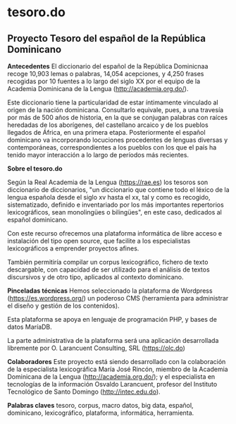 # tesoro.do
## Proyecto Tesoro del español de la República Dominicano

**Antecedentes**
El diccionario del español de la República Dominicnaa recoge 10,903 lemas o palabras, 14,054 acepciones, y 4,250 frases recogidas por 10 fuentes a lo largo del siglo XX por el equipo de la Academia Dominicana de la Lengua (http://academia.org.do/).

Este diccionario tiene la particularidad de estar íntimamente vinculado al origen de la nación dominicana. Consultarlo equivale, pues, a una travesía por más de 500 años de historia, en la que se conjugan palabras con raíces heredadas de los aborígenes, del castellano arcaico y de los pueblos llegados de África, en una primera etapa. Posteriormente el español dominicano va incorporando locuciones procedentes de lenguas diversas y contemporáneas, correspondientes a los pueblos con los que el país ha tenido mayor interacción a lo largo de períodos más recientes.

**Sobre el tesoro.do**

Según la Real Academia de la Lengua (https://rae.es) los tesoros son diccionario de diccionarios, "un diccionario que contiene todo el léxico de la lengua española desde el siglo xv hasta el xx, tal y como es recogido, sistematizado, definido e inventariado por los más importantes repertorios lexicográficos, sean monolingües o bilingües", en este caso, dedicados al español dominicano.  

Con este recurso ofrecemos una plataforma informática de libre acceso e instalación del tipo open source, que facilite a los especialistas lexicográficos a emprender proyectos afines.

También permitiría compilar un corpus lexicográfico,  fichero de texto descargable, con capacidad de ser utilizado para el análisis de textos discursivos y de otro tipo, aplicados al contexto dominicano.

**Pinceladas técnicas**
Hemos seleccionado la plataforma de Wordpress (https://es.wordpress.org/) un poderoso CMS (herramienta para administrar el diseño y gestión de los contenidos).

Esta plataforma se apoya en lenguaje de programación PHP, y bases de datos MaríaDB. 

La parte administrativa de la plataforma será una aplicación desarrollada libremente por O. Larancuent Consulting, SRL (https://olc.do)

**Colaboradores**
Este proyecto está siendo desarrollado con la colaboración de la especialista lexicográfica María José Rincón, miembro de la Academia Dominicana de la Lengua (http://academia.org.do/); y el especialista en tecnologías de la información Osvaldo Larancuent, profesor del Instituto Tecnológico de Santo Domingo (http://intec.edu.do).

**Palabras claves**
tesoro, corpus, macro datos, big data, español, dominicano, lexicográfico, plataforma, informática, herramienta.

